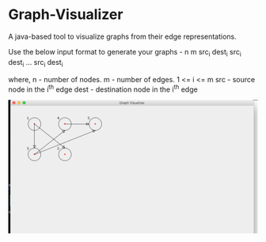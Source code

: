 # Graph-Visualizer
A java-based tool to visualize graphs from their edge representations.

Use the below input format to generate your graphs - 
n m
src<sub>i</sub> dest<sub>i</sub>
src<sub>i</sub> dest<sub>i</sub>
...
src<sub>i</sub> dest<sub>i</sub>

where,
n - number of nodes.
m - number of edges. 1 <= i <= m
src - source node in the i<sup>th</sup> edge
dest - destination node in the i<sup>th</sup> edge

![Screenshot](docs/demo.png)